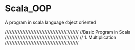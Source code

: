 # Scala_OOP
A program in scala language object oriented


///////////////////////////////////////////////
 //Basic Program in Scala
///////////////////////////////////////////////
 // 1. Multiplication
///////////////////////////////////////////////

